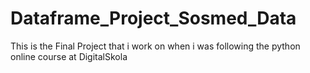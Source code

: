 # Dataframe_Project_Sosmed_Data

This is the Final Project that i work on when i was following the python online course at DigitalSkola
